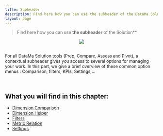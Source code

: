 ```yaml
---
title: Subheader
description: Find here how you can use the subheader of the DataMa Solutions
layout: page
---
```


> Find here how you can use **the subheader** of the Solution**

<center><img src="{{site.url}}/{{site.baseurl}}/core_app/new/interface/subheader/images/subheader.jpg"/></center>

<br>

For all DataMa Solution tools (Prep, Compare, Assess and Pivot), a contextual subheader gives you access to several options for managing your work. In this part, we give a brief overview of these common option menus : Comparison, filters, KPIs, Settings,...

<br>

## What you will find in this chapter:

- [Dimension Comparison]({{site.url}}/{{site.baseurl}}/core_app/new/interface/subheader/dimension_comparison.html)
- [Dimension Helper]({{site.url}}/{{site.baseurl}}/core_app/new/interface/subheader/dimension_helper.html)
- [Filters]({{site.url}}/{{site.baseurl}}/core_app/new/interface/subheader/filters.html)
- [Metric Relation]({{site.url}}/{{site.baseurl}}/core_app/new/interface/subheader/metrics_relation.html)
- [Settings]({{site.url}}/{{site.baseurl}}/core_app/new/interface/subheader/settings.html)
